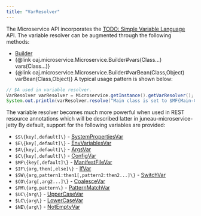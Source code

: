 ```yaml
---
title: "VarResolver"
---
```


The Microservice API incorporates the [TODO: Simple Variable Language](TODO.md) API.
The variable resolver can be augmented through the following methods:
- [Builder](../apidocs/org/apache/juneau/microservice/Microservice/Builder.html)
- \{@link oaj.microservice.Microservice.Builder#vars(Class...) vars(Class...)\}
- \{@link oaj.microservice.Microservice.Builder#varBean(Class,Object) varBean(Class,Object)\}
A typical usage pattern is shown below:
```java
// $A used in variable resolver.
VarResolver varResolver = Microservice.getInstance().getVarResolver();
System.out.println(varResolver.resolve("Main class is set to $MF{Main-Class, unknown}"));
```
The variable resolver becomes much more powerful when used in REST resource annotations which will be
described latter in juneau-microservice-jetty
By default, support for the following variables are provided:
- `$S\{key[,default]\}` - [SystemPropertiesVar](../apidocs/org/apache/juneau/svl/vars/SystemPropertiesVar.html)
- `$E\{key[,default]\}` - [EnvVariablesVar](../apidocs/org/apache/juneau/svl/vars/EnvVariablesVar.html)
- `$A\{key[,default]\}` - [ArgsVar](../apidocs/org/apache/juneau/svl/vars/ArgsVar.html)
- `$C\{key[,default]\}` - [ConfigVar](../apidocs/org/apache/juneau/config/vars/ConfigVar.html)
- `$MF\{key[,default]\}` - [ManifestFileVar](../apidocs/org/apache/juneau/svl/vars/ManifestFileVar.html)
- `$IF\{arg,then[,else]\}` - [IfVar](../apidocs/org/apache/juneau/svl/vars/IfVar.html)
- `$SW\{arg,pattern1:then1[,pattern2:then2...]\}` - [SwitchVar](../apidocs/org/apache/juneau/svl/vars/SwitchVar.html)
- `$CO\{arg[,arg2...]\}` - [CoalesceVar](../apidocs/org/apache/juneau/svl/vars/CoalesceVar.html)
- `$PM\{arg,pattern\}` - [PatternMatchVar](../apidocs/org/apache/juneau/svl/vars/PatternMatchVar.html)
- `$UC\{arg\}` - [UpperCaseVar](../apidocs/org/apache/juneau/svl/vars/UpperCaseVar.html)
- `$LC\{arg\}` - [LowerCaseVar](../apidocs/org/apache/juneau/svl/vars/LowerCaseVar.html)
- `$NE\{arg\}` - [NotEmptyVar](../apidocs/org/apache/juneau/svl/vars/NotEmptyVar.html)